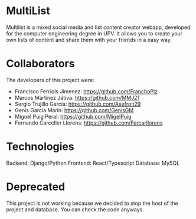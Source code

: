 # MultiList
Multilist is a mixed social media and list content creator webapp, developed for the computer engineering degree in UPV. It allows you to create your own lists of content and share them with your friends in a easy way.

# Collaborators
The developers of this project were:
- Francisco Ferriols Jimenez: https://github.com/FranchoPlz
- Marcos Martínez Játiva: https://github.com/MMJ21
- Sergio Trujillo García: https://github.com/Asefron29
- Genís García Marín: https://github.com/GenisGM
- Miguel Puig Peral: https://github.com/MigelPuig
- Fernando Carceller Llorens: https://github.com/Fercarllorens

# Technologies
Backend: Django/Python
Frontend: React/Typescript
Database: MySQL

# Deprecated
This project is not working because we decided to stop the host of the project and database. You can check the code anyways.
